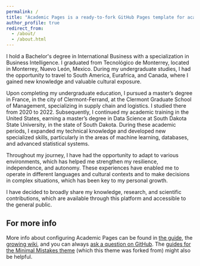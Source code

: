 ```yaml
---
permalink: /
title: "Academic Pages is a ready-to-fork GitHub Pages template for academic personal websites"
author_profile: true
redirect_from: 
  - /about/
  - /about.html
---
```


I hold a Bachelor's degree in International Business with a specialization in Business Intelligence. I graduated from Tecnológico de Monterrey, located in Monterrey, Nuevo León, Mexico. During my undergraduate studies, I had the opportunity to travel to South America, Eurafrica, and Canada, where I gained new knowledge and valuable cultural exposure.

Upon completing my undergraduate education, I pursued a master’s degree in France, in the city of Clermont-Ferrand, at the Clermont Graduate School of Management, specializing in supply chain and logistics. I studied there from 2020 to 2022. Subsequently, I continued my academic training in the United States, earning a master’s degree in Data Science at South Dakota State University, in the state of South Dakota. During these academic periods, I expanded my technical knowledge and developed new specialized skills, particularly in the areas of machine learning, databases, and advanced statistical systems.

Throughout my journey, I have had the opportunity to adapt to various environments, which has helped me strengthen my resilience, independence, and autonomy. These experiences have enabled me to operate in different languages and cultural contexts and to make decisions in complex situations, which has been key to my personal growth.

I have decided to broadly share my knowledge, research, and scientific contributions, which are available through this platform and accessible to the general public.


For more info
------
More info about configuring Academic Pages can be found in [the guide](https://academicpages.github.io/markdown/), the [growing wiki](https://github.com/academicpages/academicpages.github.io/wiki), and you can always [ask a question on GitHub](https://github.com/academicpages/academicpages.github.io/discussions). The [guides for the Minimal Mistakes theme](https://mmistakes.github.io/minimal-mistakes/docs/configuration/) (which this theme was forked from) might also be helpful.
